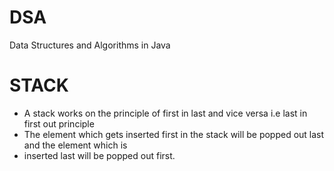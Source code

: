 # DSA
Data Structures and Algorithms in Java

# STACK
* A stack works on the principle of first in last and vice versa i.e last in first out principle
* The element which gets inserted first in the stack will be popped out last and the element which is 
* inserted last will be popped out first.


